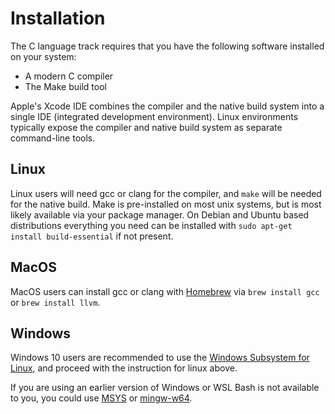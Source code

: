 # Installation

The C language track requires that you have the following software installed
on your system:

* A modern C compiler
* The Make build tool

Apple's Xcode IDE combines the compiler and the native build system into a single IDE (integrated development environment).
Linux environments typically expose the compiler and native build system as separate command-line tools.

## Linux

Linux users will need gcc or clang for the compiler, and `make` will be needed for the native build.
Make is pre-installed on most unix systems, but is most likely available via your package manager.
On Debian and Ubuntu based distributions everything you need can be installed with `sudo apt-get install build-essential` if not present.

## MacOS

MacOS users can install gcc or clang with [Homebrew][] via `brew install gcc` or `brew install llvm`.

## Windows

Windows 10 users are recommended to use the [Windows Subsystem for Linux][], and proceed with the instruction for linux above.

If you are using an earlier version of Windows or WSL Bash is not available to you, you could use [MSYS][] or [mingw-w64][].

[Homebrew]: https://brew.sh
[Windows Subsystem for Linux]: https://docs.microsoft.com/en-gb/windows/wsl/about
[MSYS]: https://www.msys2.org
[mingw-w64]: https://mingw-w64.org
